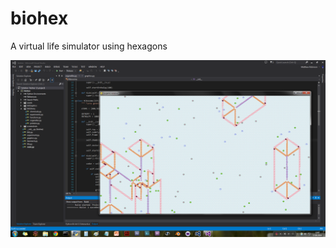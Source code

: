 biohex
======

A virtual life simulator using hexagons

![screenshot from default experiment](https://raw.githubusercontent.com/omegachysis/biohex/master/screenshot.png)
